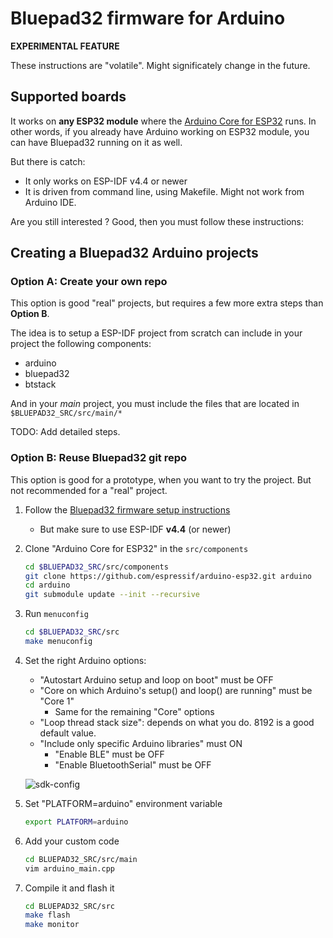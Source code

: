 # Bluepad32 firmware for Arduino

**EXPERIMENTAL FEATURE**

These instructions are "volatile". Might significately change in the future.

## Supported boards

It works on **any ESP32 module** where the [Arduino Core for ESP32][arduino-core] runs.
In other words, if you already have Arduino working on ESP32 module, you can have Bluepad32 running on it as well.

But there is catch:

* It only works on ESP-IDF v4.4 or newer
* It is driven from command line, using Makefile. Might not work from Arduino IDE.

Are you still interested ? Good, then you must follow these instructions:

[arduino-core]: https://github.com/espressif/arduino-esp32

## Creating a Bluepad32 Arduino projects

### Option A: Create your own repo

This option is good "real" projects, but requires a few more extra steps than **Option B**.

The idea is to setup a ESP-IDF project from scratch can include in your project the following components:

* arduino
* bluepad32
* btstack

And in your *main* project, you must include the files that are located in `$BLUEPAD32_SRC/src/main/*`

TODO: Add detailed steps.

### Option B: Reuse Bluepad32 git repo

This option is good for a prototype, when you want to try the project.
But not recommended for a "real" project.

1. Follow the [Bluepad32 firmware setup instructions][bluepad32-fw-setup]
   * But make sure to use ESP-IDF **v4.4** (or newer)
2. Clone "Arduino Core for ESP32" in the `src/components`

    ```sh
    cd $BLUEPAD32_SRC/src/components
    git clone https://github.com/espressif/arduino-esp32.git arduino
    cd arduino
    git submodule update --init --recursive
    ```

3. Run `menuconfig`

    ```sh
    cd $BLUEPAD32_SRC/src
    make menuconfig
    ```

4. Set the right Arduino options:
   * "Autostart Arduino setup and loop on boot" must be OFF
   * "Core on which Arduino's setup() and loop() are running" must be "Core 1"
     * Same for the remaining "Core" options
   * "Loop thread stack size": depends on what you do. 8192 is a good default value.
   * "Include only specific Arduino libraries" must ON
     * "Enable BLE" must be OFF
     * "Enable BluetoothSerial" must be OFF

    ![sdk-config](https://lh3.googleusercontent.com/pw/AM-JKLUC4p0Yf5fwxsmzBTqmisp09ElowiFvD06VZfVFeTe6qZZ7pavXZ3sOZ1qKe5wWvwCrnhZrvgOerIgb4XJcrX_fGQETiL2QObmE1u8KFn8wtRoO-vrLSJCRbQVgkC8_pnbyUQM4onrK6GXaaEf-Fuf4iQ=-no)

5. Set "PLATFORM=arduino" environment variable

    ```sh
    export PLATFORM=arduino
    ```

6. Add your custom code

    ```sh
    cd BLUEPAD32_SRC/src/main
    vim arduino_main.cpp
    ```

7. Compile it and flash it

    ```sh
    cd BLUEPAD32_SRC/src
    make flash
    make monitor
    ```

[bluepad32-fw-setup]: https://gitlab.com/ricardoquesada/bluepad32/-/blob/main/docs/firmware_setup.md#compiling-flashing-firmware
[esp-idf-setup]: https://docs.espressif.com/projects/esp-idf/en/latest/esp32/get-started/

